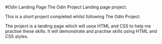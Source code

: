 #Odin Landing Page
The Odin Project Landing page project.

This is a short project completed whilst following The Odin Project.

The project is a landing page which will usoe HTML and CSS to help me practise these skills. It will demonstrate and practise skills using HTML and CSS styles.
